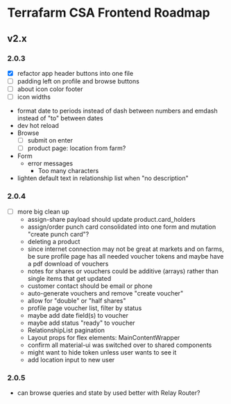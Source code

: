 # Terrafarm CSA Frontend Roadmap

## v2.x

### 2.0.3

- [x] refactor app header buttons into one file
- [ ] padding left on profile and browse buttons
- [ ] about icon color footer
- [ ] icon widths

- format date to periods instead of dash between numbers and emdash instead of "to" between dates
- dev hot reload
- Browse
  - [ ] submit on enter
  - [ ] product page: location from farm?

- Form
  - error messages
    - Too many characters
- lighten default text in relationship list when "no description"

### 2.0.4

- [ ] more big clean up
  - assign-share payload should update product.card_holders
  - assign/order punch card consolidated into one form and mutation "create punch card"?
  - deleting a product
  - since internet connection may not be great at markets and on farms, be sure profile page has all needed voucher tokens and maybe have a pdf download of vouchers
  - notes for shares or vouchers could be additive (arrays) rather than single items that get updated
  - customer contact should be email or phone
  - auto-generate vouchers and remove "create voucher"
  - allow for "double" or "half shares"
  - profile page voucher list, filter by status
  - maybe add date field(s) to voucher
  - maybe add status "ready" to voucher
  - RelationshipList pagination
  - Layout props for flex elements: MainContentWrapper
  - confirm all material-ui was switched over to shared components
  - might want to hide token unless user wants to see it
  - add location input to new user

### 2.0.5

- can browse queries and state by used better with Relay Router?
